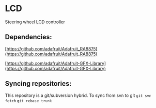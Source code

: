 # LCD
Steering wheel LCD controller

## Dependencies:
[https://github.com/adafruit/Adafruit_RA8875](https://github.com/adafruit/Adafruit_RA8875)

[https://github.com/adafruit/Adafruit-GFX-Library](https://github.com/adafruit/Adafruit-GFX-Library)

## Syncing repositories:
This repository is a git/subversion hybrid.
To sync from svn to git
`git svn fetch`
`git rebase trunk`